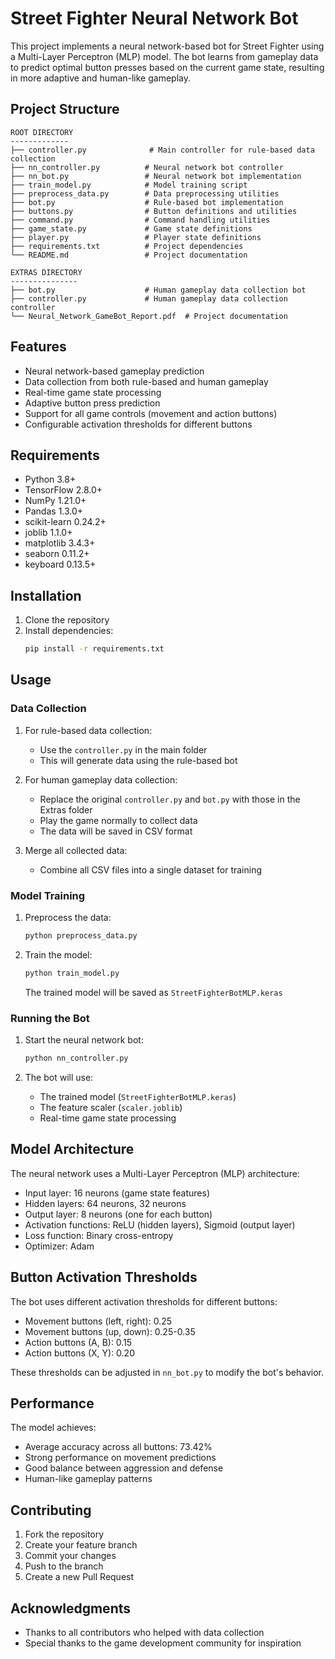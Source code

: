 # Street Fighter Neural Network Bot

This project implements a neural network-based bot for Street Fighter using a Multi-Layer Perceptron (MLP) model. The bot learns from gameplay data to predict optimal button presses based on the current game state, resulting in more adaptive and human-like gameplay.

## Project Structure

```
ROOT DIRECTORY
-------------
├── controller.py              # Main controller for rule-based data collection
├── nn_controller.py          # Neural network bot controller
├── nn_bot.py                 # Neural network bot implementation
├── train_model.py            # Model training script
├── preprocess_data.py        # Data preprocessing utilities
├── bot.py                    # Rule-based bot implementation
├── buttons.py                # Button definitions and utilities
├── command.py                # Command handling utilities
├── game_state.py             # Game state definitions
├── player.py                 # Player state definitions
├── requirements.txt          # Project dependencies
└── README.md                 # Project documentation

EXTRAS DIRECTORY
---------------
├── bot.py                    # Human gameplay data collection bot
├── controller.py             # Human gameplay data collection controller
└── Neural_Network_GameBot_Report.pdf  # Project documentation
```

## Features

- Neural network-based gameplay prediction
- Data collection from both rule-based and human gameplay
- Real-time game state processing
- Adaptive button press prediction
- Support for all game controls (movement and action buttons)
- Configurable activation thresholds for different buttons

## Requirements

- Python 3.8+
- TensorFlow 2.8.0+
- NumPy 1.21.0+
- Pandas 1.3.0+
- scikit-learn 0.24.2+
- joblib 1.1.0+
- matplotlib 3.4.3+
- seaborn 0.11.2+
- keyboard 0.13.5+

## Installation

1. Clone the repository
2. Install dependencies:
   ```bash
   pip install -r requirements.txt
   ```

## Usage

### Data Collection

1. For rule-based data collection:
   - Use the `controller.py` in the main folder
   - This will generate data using the rule-based bot

2. For human gameplay data collection:
   - Replace the original `controller.py` and `bot.py` with those in the Extras folder
   - Play the game normally to collect data
   - The data will be saved in CSV format

3. Merge all collected data:
   - Combine all CSV files into a single dataset for training

### Model Training

1. Preprocess the data:
   ```bash
   python preprocess_data.py
   ```

2. Train the model:
   ```bash
   python train_model.py
   ```
   The trained model will be saved as `StreetFighterBotMLP.keras`

### Running the Bot

1. Start the neural network bot:
   ```bash
   python nn_controller.py
   ```

2. The bot will use:
   - The trained model (`StreetFighterBotMLP.keras`)
   - The feature scaler (`scaler.joblib`)
   - Real-time game state processing

## Model Architecture

The neural network uses a Multi-Layer Perceptron (MLP) architecture:

- Input layer: 16 neurons (game state features)
- Hidden layers: 64 neurons, 32 neurons
- Output layer: 8 neurons (one for each button)
- Activation functions: ReLU (hidden layers), Sigmoid (output layer)
- Loss function: Binary cross-entropy
- Optimizer: Adam

## Button Activation Thresholds

The bot uses different activation thresholds for different buttons:

- Movement buttons (left, right): 0.25
- Movement buttons (up, down): 0.25-0.35
- Action buttons (A, B): 0.15
- Action buttons (X, Y): 0.20

These thresholds can be adjusted in `nn_bot.py` to modify the bot's behavior.

## Performance

The model achieves:
- Average accuracy across all buttons: 73.42%
- Strong performance on movement predictions
- Good balance between aggression and defense
- Human-like gameplay patterns

## Contributing

1. Fork the repository
2. Create your feature branch
3. Commit your changes
4. Push to the branch
5. Create a new Pull Request

## Acknowledgments

- Thanks to all contributors who helped with data collection
- Special thanks to the game development community for inspiration
